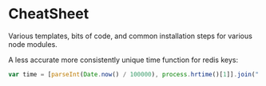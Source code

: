 CheatSheet
==========

Various templates, bits of code, and common installation steps for various node modules. 


A less accurate more consistently unique time function for redis keys:

```javascript
var time = [parseInt(Date.now() / 100000), process.hrtime()[1]].join(".");
```
